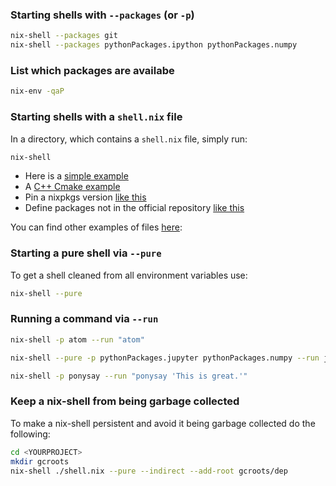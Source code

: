 ### Starting shells with `--packages` (or `-p`)
```bash
nix-shell --packages git
nix-shell --packages pythonPackages.ipython pythonPackages.numpy
```
### List which packages are availabe
```bash
nix-env -qaP
```

### Starting shells with a `shell.nix` file
In a directory, which contains a `shell.nix` file, simply run:
```bash
nix-shell 
```
- Here is a [simple example](simple-example/shell.nix)
- A [C++ Cmake example](simple-cxx-stuff/shell.nix)
- Pin a nixpkgs version [like this](pinning-nixpkgs/shell.nix)
- Define packages not in the official repository [like this](pinning-nixpkgs-custom-pkgs/shell.nix)

You can find other examples of files [here](./):


### Starting a pure shell via `--pure`
To get a shell cleaned from all environment variables use:
```bash
nix-shell --pure
```

### Running a command via `--run`

```bash
nix-shell -p atom --run "atom"
```

```bash
nix-shell --pure -p pythonPackages.jupyter pythonPackages.numpy --run jupyter-notebook
```

```bash
nix-shell -p ponysay --run "ponysay 'This is great.'"
```

### Keep a nix-shell from being garbage collected
To make a nix-shell persistent and avoid it being garbage collected do the following:

```bash
cd <YOURPROJECT>
mkdir gcroots
nix-shell ./shell.nix --pure --indirect --add-root gcroots/dep
```